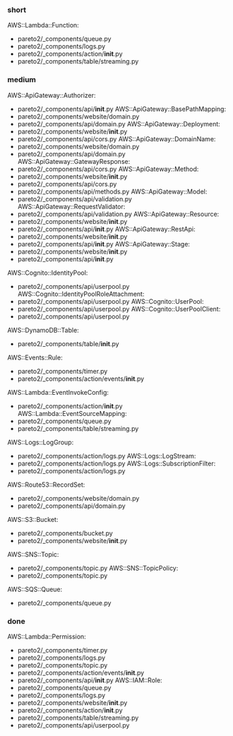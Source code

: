 ### short

AWS::Lambda::Function:
- pareto2/_components/queue.py
- pareto2/_components/logs.py
- pareto2/_components/action/__init__.py
- pareto2/_components/table/streaming.py

### medium

AWS::ApiGateway::Authorizer:
- pareto2/_components/api/__init__.py
AWS::ApiGateway::BasePathMapping:
- pareto2/_components/website/domain.py
- pareto2/_components/api/domain.py
AWS::ApiGateway::Deployment:
- pareto2/_components/website/__init__.py
- pareto2/_components/api/cors.py
AWS::ApiGateway::DomainName:
- pareto2/_components/website/domain.py
- pareto2/_components/api/domain.py
AWS::ApiGateway::GatewayResponse:
- pareto2/_components/api/cors.py
AWS::ApiGateway::Method:
- pareto2/_components/website/__init__.py
- pareto2/_components/api/cors.py
- pareto2/_components/api/methods.py
AWS::ApiGateway::Model:
- pareto2/_components/api/validation.py
AWS::ApiGateway::RequestValidator:
- pareto2/_components/api/validation.py
AWS::ApiGateway::Resource:
- pareto2/_components/website/__init__.py
- pareto2/_components/api/__init__.py
AWS::ApiGateway::RestApi:
- pareto2/_components/website/__init__.py
- pareto2/_components/api/__init__.py
AWS::ApiGateway::Stage:
- pareto2/_components/website/__init__.py
- pareto2/_components/api/__init__.py

AWS::Cognito::IdentityPool:
- pareto2/_components/api/userpool.py
AWS::Cognito::IdentityPoolRoleAttachment:
- pareto2/_components/api/userpool.py
AWS::Cognito::UserPool:
- pareto2/_components/api/userpool.py
AWS::Cognito::UserPoolClient:
- pareto2/_components/api/userpool.py

AWS::DynamoDB::Table:
- pareto2/_components/table/__init__.py

AWS::Events::Rule:
- pareto2/_components/timer.py
- pareto2/_components/action/events/__init__.py

AWS::Lambda::EventInvokeConfig:
- pareto2/_components/action/__init__.py
AWS::Lambda::EventSourceMapping:
- pareto2/_components/queue.py
- pareto2/_components/table/streaming.py

AWS::Logs::LogGroup:
- pareto2/_components/action/logs.py
AWS::Logs::LogStream:
- pareto2/_components/action/logs.py
AWS::Logs::SubscriptionFilter:
- pareto2/_components/action/logs.py

AWS::Route53::RecordSet:
- pareto2/_components/website/domain.py
- pareto2/_components/api/domain.py

AWS::S3::Bucket:
- pareto2/_components/bucket.py
- pareto2/_components/website/__init__.py

AWS::SNS::Topic:
- pareto2/_components/topic.py
AWS::SNS::TopicPolicy:
- pareto2/_components/topic.py

AWS::SQS::Queue:
- pareto2/_components/queue.py

### done

AWS::Lambda::Permission:
- pareto2/_components/timer.py
- pareto2/_components/logs.py
- pareto2/_components/topic.py
- pareto2/_components/action/events/__init__.py
- pareto2/_components/api/__init__.py
AWS::IAM::Role:
- pareto2/_components/queue.py
- pareto2/_components/logs.py
- pareto2/_components/website/__init__.py
- pareto2/_components/action/__init__.py
- pareto2/_components/table/streaming.py
- pareto2/_components/api/userpool.py
